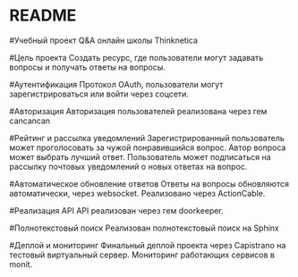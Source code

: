 # README

#Учебный проект Q&A онлайн школы Thinknetica

#Цель проекта
Создать ресурс, где пользователи могут задавать вопросы и получать ответы на вопросы.

#Аутентификация
Протокол OAuth, пользователи могут зарегистрироваться или войти через соцсети.

#Авторизация
Авторизация пользователей реализована через гем cancancan

#Рейтинг и рассылка уведомлений
Зарегистрированный пользователь может проголосовать за чужой понравившийся вопрос.
Автор вопроса может выбрать лучший ответ.
Пользователь может подписаться на рассылку почтовых уведомлений о новых ответах на вопрос.

#Автоматическое обновление ответов
Ответы на вопросы обновляются автоматически, через websocket. Реализовано через ActionCable.

#Реализация API
API реализован через гем doorkeeper.

#Полнотекстовый поиск
Реализован полнотекстовый поиск на Sphinx

#Деплой и мониторинг
Финальный деплой проекта через Capistrano на тестовый виртуальный сервер.
Мониторинг работающих сервисов в monit.
